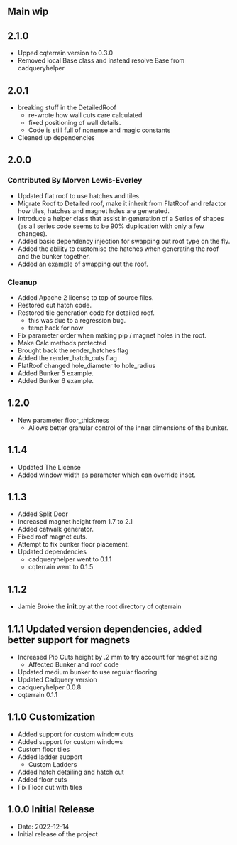 ## Main wip

## 2.1.0
* Upped cqterrain version to 0.3.0
* Removed local Base class and instead resolve Base from cadqueryhelper

## 2.0.1
* breaking stuff in the DetailedRoof
  * re-wrote how wall cuts care calculated
  * fixed positioning of wall details.
  * Code is still full of nonense and magic constants
* Cleaned up dependencies

## 2.0.0
### Contributed By Morven Lewis-Everley
* Updated flat roof to use hatches and tiles.
* Migrate Roof to Detailed roof, make it inherit from FlatRoof and refactor how tiles, hatches and magnet holes are generated.
* Introduce a helper class that assist in generation of a Series of shapes (as all series code seems to be 90% duplication with only a few changes).
* Added basic dependency injection for swapping out roof type on the fly.
* Added the ability to customise the hatches when generating the roof and the bunker together.
* Added an example of swapping out the roof.

### Cleanup
* Added Apache 2 license to top of source files.
* Restored cut hatch code.
* Restored tile generation code for detailed roof.
  * this was due to a regression bug.
  * temp hack for now
* Fix parameter order when making pip / magnet holes in the roof.
* Make Calc methods protected
* Brought back the render_hatches flag
* Added the render_hatch_cuts flag
* FlatRoof changed hole_diameter to hole_radius
* Added Bunker 5 example.
* Added Bunker 6 example.


## 1.2.0
* New parameter floor_thickness
  * Allows better granular control of the inner dimensions of the bunker.

## 1.1.4
* Updated The License
* Added window width as parameter which can override inset.

## 1.1.3
* Added Split Door
* Increased magnet height from 1.7 to 2.1
* Added catwalk generator.
* Fixed roof magnet cuts.
* Attempt to fix bunker floor placement.
* Updated dependencies
  * cadqueryhelper went to 0.1.1
  * cqterrain went to 0.1.5

## 1.1.2
* Jamie Broke the __init__.py at the root directory of cqterrain

## 1.1.1 Updated version dependencies, added better support for magnets
* Increased Pip Cuts height by .2 mm to try account for magnet sizing
  * Affected Bunker and roof code
* Updated medium bunker to use regular flooring
* Updated Cadquery version
* cadqueryhelper 0.0.8
* cqterrain 0.1.1

## 1.1.0 Customization
* Added support for custom window cuts
* Added support for custom windows
* Custom floor tiles
* Added ladder support
  * Custom Ladders
* Added hatch detailing and hatch cut
* Added floor cuts
* Fix Floor cut with tiles

## 1.0.0 Initial Release
* Date: 2022-12-14
* Initial release of the project
